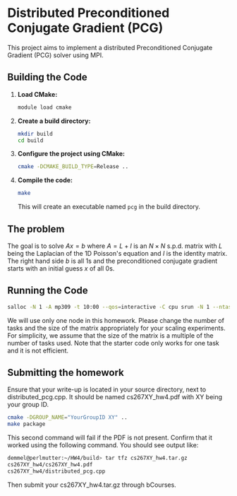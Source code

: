 # Distributed Preconditioned Conjugate Gradient (PCG)

This project aims to implement a distributed Preconditioned Conjugate Gradient (PCG) solver using MPI.

## Building the Code

1. **Load CMake:**
    ```sh
    module load cmake
    ```

2.  **Create a build directory:**
    ```sh
    mkdir build
    cd build
    ```

3.  **Configure the project using CMake:**
    ```sh
    cmake -DCMAKE_BUILD_TYPE=Release ..
    ```

4.  **Compile the code:**
    ```sh
    make
    ```
    This will create an executable named `pcg` in the build directory.

## The problem
The goal is to solve $Ax = b$ where $A = L + I$ is an $N \times N$ s.p.d. matrix with $L$ being the Laplacian of the 1D Poisson's equation and $I$ is the identity matrix. The right hand side $b$ is all $1$s and the preconditioned conjugate gradient starts with an initial guess $x$ of all $0$s.

## Running the Code

```sh
salloc -N 1 -A mp309 -t 10:00 --qos=interactive -C cpu srun -N 1 --ntasks-per-node <number of tasks> ./pcg -N <size of the matrix>
```
We will use only one node in this homework. Please change the number of tasks and the size of the matrix appropriately for your scaling experiments. For simplicity, we assume that the size of the matrix is a multiple of the number of tasks used. Note that the starter code only works for one task and it is not efficient.

## Submitting the homework
Ensure that your write-up is located in your source directory, next to distributed_pcg.cpp. It should be named cs267XY_hw4.pdf with XY being your group ID.
```sh
cmake -DGROUP_NAME="YourGroupID XY" ..
make package
```
This second command will fail if the PDF is not present. Confirm that it worked using the following command. You should see output like:

```sh
demmel@perlmutter:~/HW4/build> tar tfz cs267XY_hw4.tar.gz 
cs267XY_hw4/cs267XY_hw4.pdf 
cs267XY_hw4/distributed_pcg.cpp
```

Then submit your cs267XY_hw4.tar.gz through bCourses.